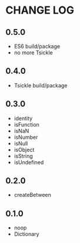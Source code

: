 # CHANGE LOG

## 0.5.0

- ES6 build/package
- no more Tsickle

## 0.4.0

- Tsickle build/package

## 0.3.0

- identity
- isFunction
- isNaN
- isNumber
- isNull
- isObject
- isString
- isUndefined

## 0.2.0

- createBetween

## 0.1.0

- noop
- Dictionary<T>
